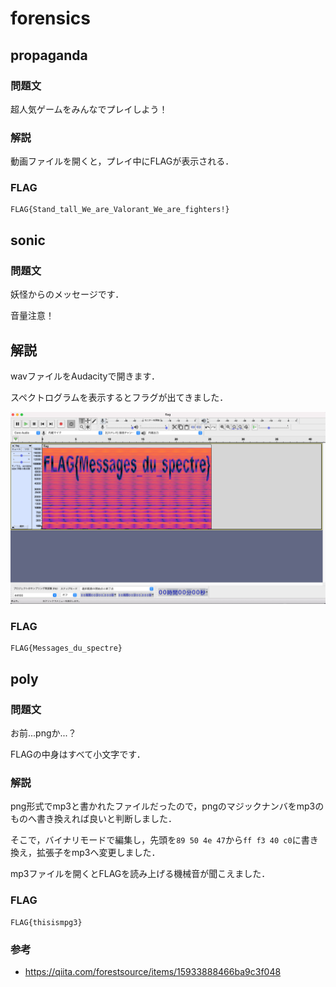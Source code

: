 # forensics

## propaganda

### 問題文

超人気ゲームをみんなでプレイしよう！

### 解説

動画ファイルを開くと，プレイ中にFLAGが表示される．

### FLAG

```
FLAG{Stand_tall_We_are_Valorant_We_are_fighters!}
```

## sonic

### 問題文

妖怪からのメッセージです．

音量注意！

## 解説

wavファイルをAudacityで開きます．

スペクトログラムを表示するとフラグが出てきました．

![image](image.png)

### FLAG

```
FLAG{Messages_du_spectre}
```

## poly

### 問題文

お前...pngか...？

FLAGの中身はすべて小文字です．

### 解説

png形式でmp3と書かれたファイルだったので，pngのマジックナンバをmp3のものへ書き換えれば良いと判断しました．

そこで，バイナリモードで編集し，先頭を`89 50 4e 47`から`ff f3 40 c0`に書き換え，拡張子をmp3へ変更しました．

mp3ファイルを開くとFLAGを読み上げる機械音が聞こえました．

### FLAG

```
FLAG{thisismpg3}
```

### 参考

- https://qiita.com/forestsource/items/15933888466ba9c3f048

